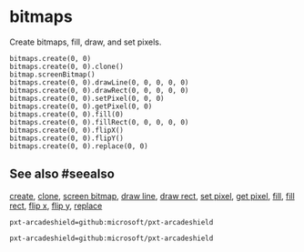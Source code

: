# bitmaps

Create bitmaps, fill, draw, and set pixels.

```cards
bitmaps.create(0, 0)
bitmaps.create(0, 0).clone()
bitmap.screenBitmap()
bitmaps.create(0, 0).drawLine(0, 0, 0, 0, 0)
bitmaps.create(0, 0).drawRect(0, 0, 0, 0, 0)
bitmaps.create(0, 0).setPixel(0, 0, 0)
bitmaps.create(0, 0).getPixel(0, 0)
bitmaps.create(0, 0).fill(0)
bitmaps.create(0, 0).fillRect(0, 0, 0, 0, 0)
bitmaps.create(0, 0).flipX()
bitmaps.create(0, 0).flipY()
bitmaps.create(0, 0).replace(0, 0)
```

## See also #seealso

[create](/reference/bitmaps/create),
[clone](/reference/bitmaps/bitmap/clone),
[screen bitmap](/reference/bitmaps/screen-bitmap),
[draw line](/reference/bitmaps/bitmap/draw-line),
[draw rect](/reference/bitmaps/bitmap/draw-rect),
[set pixel](/reference/bitmaps/bitmap/set-pixel),
[get pixel](/reference/bitmaps/bitmap/get-pixel),
[fill](/reference/bitmaps/bitmap/fill),
[fill rect](/reference/bitmaps/bitmap/fill-rect),
[flip x](/reference/bitmaps/bitmap/flip-x),
[flip y](/reference/bitmaps/bitmap/flip-y),
[replace](/reference/bitmaps/bitmap/replace)
```package
pxt-arcadeshield=github:microsoft/pxt-arcadeshield
```

```package
pxt-arcadeshield=github:microsoft/pxt-arcadeshield
```
